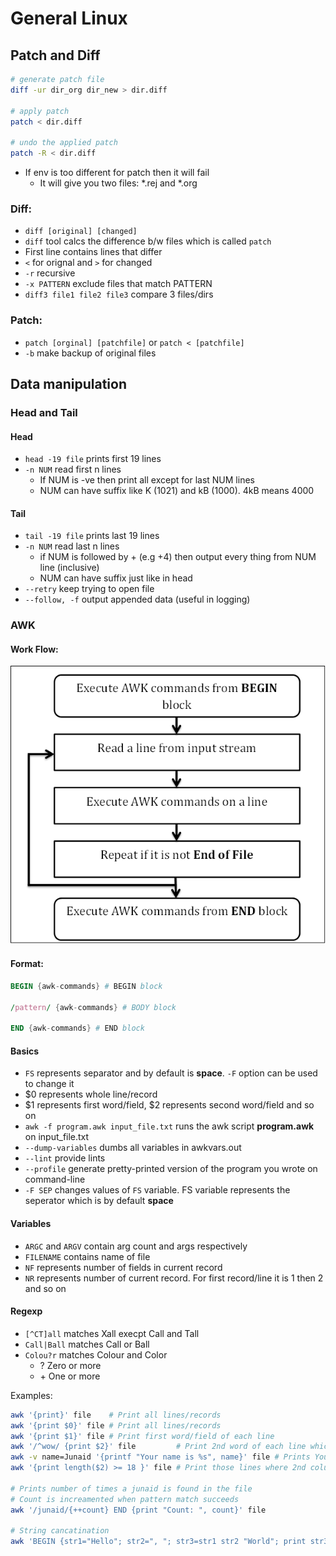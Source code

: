 # General Linux

## Patch and Diff

```bash
# generate patch file
diff -ur dir_org dir_new > dir.diff

# apply patch
patch < dir.diff

# undo the applied patch
patch -R < dir.diff
```

- If env is too different for patch then it will fail
    - It will give you two files: *.rej and *.org


### Diff:

- `diff [original] [changed]`
- `diff` tool calcs the difference b/w files which is called `patch`
- First line contains lines that differ
- `<` for orignal and `>` for changed
- `-r` recursive
- `-x PATTERN` exclude files that match PATTERN
- `diff3 file1 file2 file3` compare 3 files/dirs

### Patch:

- `patch [orginal] [patchfile]` or `patch < [patchfile]`
- `-b` make backup of original files

## Data manipulation

### Head and Tail

#### Head

- `head -19 file` prints first 19 lines
- `-n NUM` read first n lines
    - If NUM is -ve then print all except for last NUM lines
    - NUM can have suffix like K (1021) and kB (1000). 4kB means 4000

#### Tail

- `tail -19 file` prints last 19 lines
- `-n NUM` read last n lines
  - if NUM is followed by + (e.g +4) then output every thing from NUM line (inclusive)
  - NUM can have suffix just like in head
- `--retry` keep trying to open file
- `--follow, -f` output appended data (useful in logging)



### AWK

#### Work Flow:

![Awk Work Flow](./assets/AWK_workflow.jpg)

#### Format:

```awk
BEGIN {awk-commands} # BEGIN block

/pattern/ {awk-commands} # BODY block

END {awk-commands} # END block
```
#### Basics
- `FS` represents separator and by default is **space**. `-F` option can be used to change it
- $0 represents whole line/record
- $1 represents first word/field, $2 represents second word/field and so on
- `awk -f program.awk input_file.txt` runs the awk script **program.awk** on input_file.txt
- `--dump-variables` dumbs all variables in awkvars.out
- `--lint` provide lints 
- `--profile` generate pretty-printed version of the program you wrote on command-line
- `-F SEP` changes values of `FS` variable. FS variable represents the seperator which is by default **space**

#### Variables

- `ARGC` and `ARGV` contain arg count and args respectively
- `FILENAME` contains name of file
- `NF` represents number of fields in current record
- `NR` represents number of current record. For first record/line it is 1 then 2 and so on

#### Regexp

- `[^CT]all` matches Xall execpt Call and Tall
- `Call|Ball` matches Call or Ball
- `Colou?r` matches Colour and Color
  - ? Zero or more
  - \+ One or more

Examples:
```bash
awk '{print}' file    # Print all lines/records
awk '{print $0}' file # Print all lines/records
awk '{print $1}' file # Print first word/field of each line
awk '/^wow/ {print $2}' file         # Print 2nd word of each line which starts with wow
awk -v name=Junaid '{printf "Your name is %s", name}' file # Prints Your name is Junaid
awk '{print length($2) >= 18 }' file # Print those lines where 2nd column/word has 18 or more letters

# Prints number of times a junaid is found in the file
# Count is increamented when pattern match succeeds
awk '/junaid/{++count} END {print "Count: ", count}' file

# String cancatination
awk 'BEGIN {str1="Hello"; str2=", "; str3=str1 str2 "World"; print str3}'
```